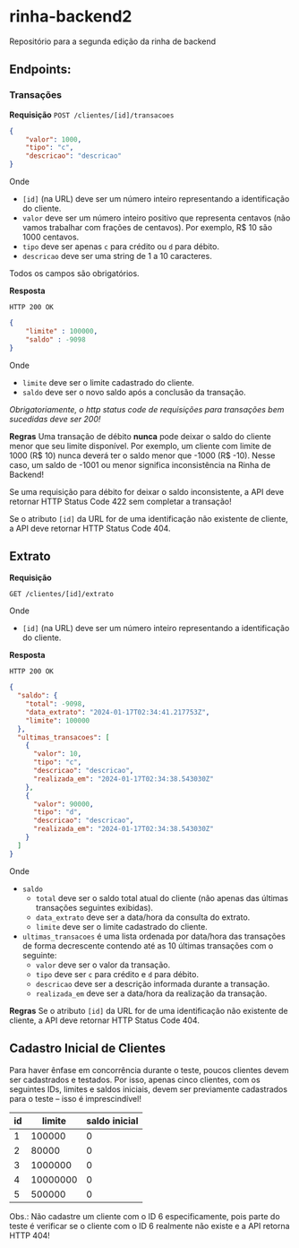 # rinha-backend2
Repositório para a segunda edição da rinha de backend

## Endpoints:

### Transações

**Requisição**
`POST /clientes/[id]/transacoes`
```json
{
    "valor": 1000,
    "tipo": "c",
    "descricao": "descricao"
}
```
Onde
- `[id]` (na URL) deve ser um número inteiro representando a identificação do cliente.
- `valor` deve ser um número inteiro positivo que representa centavos (não vamos trabalhar com frações de centavos). Por exemplo, R$ 10 são 1000 centavos.
- `tipo` deve ser apenas `c` para crédito ou `d` para débito.
- `descricao` deve ser uma string de 1 a 10 caracteres.

Todos os campos são obrigatórios.

**Resposta**

`HTTP 200 OK`
```json
{
    "limite" : 100000,
    "saldo" : -9098
}
```
Onde
- `limite` deve ser o limite cadastrado do cliente.
- `saldo` deve ser o novo saldo após a conclusão da transação.

*Obrigatoriamente, o http status code de requisições para transações bem sucedidas deve ser 200!*

**Regras**
Uma transação de débito **nunca** pode deixar o saldo do cliente menor que seu limite disponível. Por exemplo, um cliente com limite de 1000 (R\$ 10) nunca deverá ter o saldo menor que -1000 (R\$ -10). Nesse caso, um saldo de -1001 ou menor significa inconsistência na Rinha de Backend!

Se uma requisição para débito for deixar o saldo inconsistente, a API deve retornar HTTP Status Code 422 sem completar a transação!

Se o atributo `[id]` da URL for de uma identificação não existente de cliente, a API deve retornar HTTP Status Code 404.

## Extrato
**Requisição**

`GET /clientes/[id]/extrato`

Onde
- `[id]` (na URL) deve ser um número inteiro representando a identificação do cliente.

**Resposta**

`HTTP 200 OK`
```json
{
  "saldo": {
    "total": -9098,
    "data_extrato": "2024-01-17T02:34:41.217753Z",
    "limite": 100000
  },
  "ultimas_transacoes": [
    {
      "valor": 10,
      "tipo": "c",
      "descricao": "descricao",
      "realizada_em": "2024-01-17T02:34:38.543030Z"
    },
    {
      "valor": 90000,
      "tipo": "d",
      "descricao": "descricao",
      "realizada_em": "2024-01-17T02:34:38.543030Z"
    }
  ]
}
```
Onde
- `saldo`
    - `total` deve ser o saldo total atual do cliente (não apenas das últimas transações seguintes exibidas).
    - `data_extrato` deve ser a data/hora da consulta do extrato.
    - `limite` deve ser o limite cadastrado do cliente.
- `ultimas_transacoes` é uma lista ordenada por data/hora das transações de forma decrescente contendo até as 10 últimas transações com o seguinte:
    - `valor` deve ser o valor da transação.
    - `tipo` deve ser `c` para crédito e `d` para débito.
    - `descricao` deve ser a descrição informada durante a transação.
    - `realizada_em` deve ser a data/hora da realização da transação.

**Regras**
Se o atributo `[id]` da URL for de uma identificação não existente de cliente, a API deve retornar HTTP Status Code 404.


## Cadastro Inicial de Clientes
Para haver ênfase em concorrência durante o teste, poucos clientes devem ser cadastrados e testados. Por isso, apenas cinco clientes, com os seguintes IDs, limites e saldos iniciais, devem ser previamente cadastrados para o teste – isso é imprescindível!

| id | limite | saldo inicial
| - | - | -
| 1 | 100000 | 0
| 2 | 80000 | 0
| 3 | 1000000 | 0
| 4 | 10000000 | 0
| 5 | 500000 | 0

Obs.: Não cadastre um cliente com o ID 6 especificamente, pois parte do teste é verificar se o cliente com o ID 6 realmente não existe e a API retorna HTTP 404!
